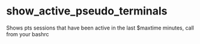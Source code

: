 show_active_pseudo_terminals
============================

Shows pts sessions that have been active in the last $maxtime minutes, call from your bashrc  
